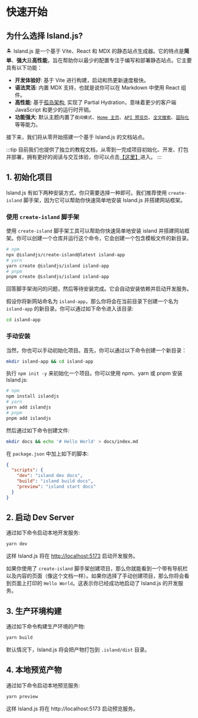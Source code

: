 # 快速开始

## 为什么选择 Island.js?

🏝️ Island.js 是一个基于 Vite、React 和 MDX 的静态站点生成器。它的特点是**简单**、**强大**且**高性能**，旨在帮助你以最少的配置专注于编写和部署静态站点。它主要具有以下功能：

- **开发体验好**: 基于 Vite 进行构建，启动和热更新速度极快。
- **语法灵活**: 内置 MDX 支持，也就是说你可以在 Markdown 中使用 React 组件。
- **高性能**: 基于[孤岛架构](https://jasonformat.com/islands-architecture/), 实现了 Partial Hydration，意味着更少的客户端 JavaScript 和更少的运行时开销。
- **功能强大**: 默认主题内置了`夜间模式`、[`Home 主页`](/zh/guide/home-page)、[`API 预览页`](/zh/guide/api-page)、[`全文搜索`](/zh/guide/search)、[`国际化`](/zh/guide/i18n)等等能力。

接下来，我们将从零开始搭建一个基于 Island.js 的文档站点。

:::tip
目前我们也提供了独立的教程文档，从零到一完成项目初始化、开发、打包并部署，拥有更好的阅读与交互体验，你可以点击[【这里】](https://island-tutorial.sanyuan0704.top/zh)进入。
:::

## 1. 初始化项目

Island.js 有如下两种安装方式，你只需要选择一种即可。我们推荐使用 `create-island` 脚手架，因为它可以帮助你快速简单地安装 Island.js 并搭建网站框架。

### 使用 `create-island` 脚手架

使用 `create-island` 脚手架工具可以帮助你快速简单地安装 island 并搭建网站框架。你可以创建一个仓库并运行这个命令，它会创建一个包含模板文件的新目录。

```bash
# npm
npx @islandjs/create-island@latest island-app
# yarn
yarn create @islandjs/island island-app
# pnpm
pnpm create @islandjs/island island-app
```

回答脚手架询问的问题，然后等待安装完成。它会自动安装依赖并启动开发服务。  

假设你将新网站命名为 `island-app`，那么你将会在当前目录下创建一个名为 `island-app` 的新目录。你可以通过如下命令进入该目录:

```bash
cd island-app
```

### 手动安装

当然，你也可以手动初始化项目。首先，你可以通过以下命令创建一个新目录：

```bash
mkdir island-app && cd island-app
```

执行 `npm init -y` 来初始化一个项目。你可以使用 npm、yarn 或 pnpm 安装 Island.js:

```bash
# npm
npm install islandjs
# yarn
yarn add islandjs
# pnpm
pnpm add islandjs
```

然后通过如下命令创建文件:

```bash
mkdir docs && echo '# Hello World' > docs/index.md
```

在 `package.json` 中加上如下的脚本:

```json
{
  "scripts": {
    "dev": "island dev docs",
    "build": "island build docs",
    "preview": "island start docs"
  }
}
```

## 2. 启动 Dev Server

通过如下命令启动本地开发服务:

```bash
yarn dev
```

这样 Island.js 将在 <http://localhost:5173> 启动开发服务。

如果你使用了 `create-island` 脚手架创建项目，那么你就能看到一个带有导航栏以及内容的页面（像这个文档一样）。如果你选择了手动创建项目，那么你将会看到页面上打印的 `Hello World`。这表示你已经成功地启动了 Island.js 的开发服务。

## 3. 生产环境构建

通过如下命令构建生产环境的产物:

```bash
yarn build
```

默认情况下，Island.js 将会把产物打包到 `.island/dist` 目录。

## 4. 本地预览产物

通过如下命令启动本地预览服务:

```bash
yarn preview
```

这样 Island.js 将在 http://localhost:5173 启动预览服务。
